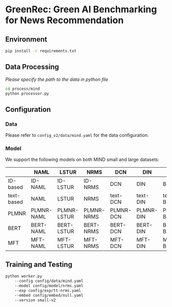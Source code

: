 # GreenRec: Green AI Benchmarking for News Recommendation

## Environment

```bash
pip install -r requirements.txt
```

## Data Processing

_Please specify the path to the data in python file_

```bash
cd process/mind
python processor.py
```

## Configuration

### Data

Please refer to `config_v2/data/mind.yaml` for the data configuration.

### Model

We support the following models on both MIND small and large datasets:

|            | NAML       | LSTUR       | NRMS       | DCN       | DIN       | BST       |
|------------|------------|-------------|------------|-----------|-----------|-----------|
| ID-based   | ID-NAML    | ID-LSTUR    | ID-NRMS    | DCN       | DIN       | BST       |
| text-based | NAML       | LSTUR       | NRMS       | text-DCN  | text-DIN  | text-BST  |
| PLMNR      | PLMNR-NAML | PLMNR-LSTUR | PLMNR-NRMS | PLMNR-DCN | PLMNR-DIN | PLMNR-BST |
| BERT       | BERT-NAML  | BERT-LSTUR  | BERT-NRMS  | BERT-DCN  | BERT-DIN  | BERT-BST  |
| MFT        | MFT-NAML   | MFT-LSTUR   | MFT-NRMS   | MFT-DCN   | MFT-DIN   | MFT-BST   |

## Training and Testing

```bash
python worker.py 
    --config config/data/mind.yaml 
    --model config/model/nrms.yaml 
    --exp config/exp/tt-nrms.yaml
    --embed config/embed/null.yaml
    --version small-v2 
```
